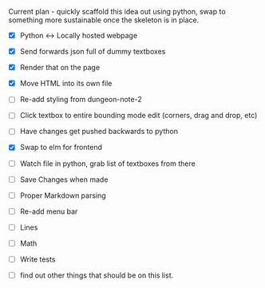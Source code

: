 Current plan - quickly scaffold this idea out using python, swap to something
more sustainable once the skeleton is in place.

- [x] Python <-> Locally hosted webpage
- [x] Send forwards json full of dummy textboxes
- [x] Render that on the page
- [x] Move HTML into its own file
- [ ] Re-add styling from dungeon-note-2
- [ ] Click textbox to entire bounding mode edit (corners, drag and drop, etc)
- [ ] Have changes get pushed backwards to python
- [x] Swap to elm for frontend

- [ ] Watch file in python, grab list of textboxes from there
- [ ] Save Changes when made
- [ ] Proper Markdown parsing
- [ ] Re-add menu bar
- [ ] Lines
- [ ] Math
- [ ] Write tests
- [ ] find out other things that should be on this list.



